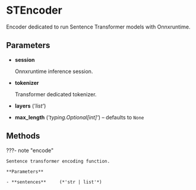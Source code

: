# STEncoder

Encoder dedicated to run Sentence Transformer models with Onnxruntime.



## Parameters

- **session**

    Onnxruntime inference session.

- **tokenizer**

    Transformer dedicated tokenizer.

- **layers** (*'list'*)

- **max_length** (*'typing.Optional[int]'*) – defaults to `None`




## Methods

???- note "encode"

    Sentence transformer encoding function.

    **Parameters**

    - **sentences**     (*'str | list'*)    
    
